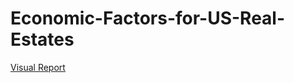 # Economic-Factors-for-US-Real-Estates
[Visual Report](https://public.tableau.com/app/profile/sujay.bahumik/viz/EconomicFactorsforUSRealEstates/Dashboard4) <br/>
